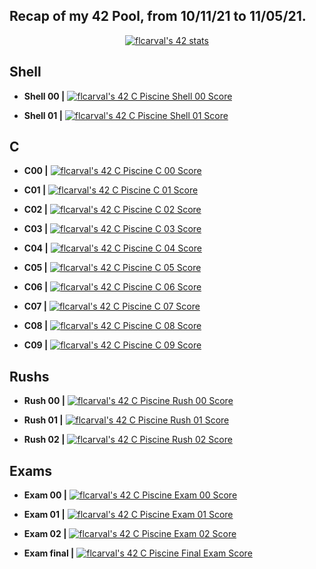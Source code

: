 Recap of my 42 Pool, from 10/11/21 to 11/05/21.
----------------------------------------------
<p align="center">
  <a href="https://profile.intra.42.fr/users/flcarval"><img src="https://badge42.vercel.app/api/v2/cl1lmiew3000609l599o75f45/stats?cursusId=9&coalitionId=piscine" alt="flcarval's 42 stats" /></a>
</p>

## Shell 
* **Shell 00  |** [![flcarval's 42 C Piscine Shell 00 Score](https://badge42.vercel.app/api/v2/cl1lmiew3000609l599o75f45/project/2371909)](https://github.com/JaeSeoKim/badge42)

* **Shell 01  |** [![flcarval's 42 C Piscine Shell 01 Score](https://badge42.vercel.app/api/v2/cl1lmiew3000609l599o75f45/project/2373746)](https://github.com/JaeSeoKim/badge42)
## C
* **C00  |**  [![flcarval's 42 C Piscine C 00 Score](https://badge42.vercel.app/api/v2/cl1lmiew3000609l599o75f45/project/2375144)](https://github.com/JaeSeoKim/badge42)

* **C01  |**  [![flcarval's 42 C Piscine C 01 Score](https://badge42.vercel.app/api/v2/cl1lmiew3000609l599o75f45/project/2376340)](https://github.com/JaeSeoKim/badge42)

* **C02  |**  [![flcarval's 42 C Piscine C 02 Score](https://badge42.vercel.app/api/v2/cl1lmiew3000609l599o75f45/project/2379774)](https://github.com/JaeSeoKim/badge42)

* **C03  |**  [![flcarval's 42 C Piscine C 03 Score](https://badge42.vercel.app/api/v2/cl1lmiew3000609l599o75f45/project/2381409)](https://github.com/JaeSeoKim/badge42)

* **C04  |**  [![flcarval's 42 C Piscine C 04 Score](https://badge42.vercel.app/api/v2/cl1lmiew3000609l599o75f45/project/2385425)](https://github.com/JaeSeoKim/badge42)

* **C05  |**  [![flcarval's 42 C Piscine C 05 Score](https://badge42.vercel.app/api/v2/cl1lmiew3000609l599o75f45/project/2389162)](https://github.com/JaeSeoKim/badge42)

* **C06  |**  [![flcarval's 42 C Piscine C 06 Score](https://badge42.vercel.app/api/v2/cl1lmiew3000609l599o75f45/project/2389163)](https://github.com/JaeSeoKim/badge42)

* **C07  |**  [![flcarval's 42 C Piscine C 07 Score](https://badge42.vercel.app/api/v2/cl1lmiew3000609l599o75f45/project/2392526)](https://github.com/JaeSeoKim/badge42)

* **C08  |**  [![flcarval's 42 C Piscine C 08 Score](https://badge42.vercel.app/api/v2/cl1lmiew3000609l599o75f45/project/2392760)](https://github.com/JaeSeoKim/badge42)

* **C09  |**  [![flcarval's 42 C Piscine C 09 Score](https://badge42.vercel.app/api/v2/cl1lmiew3000609l599o75f45/project/2396810)](https://github.com/JaeSeoKim/badge42)
## Rushs
* **Rush 00  |**  [![flcarval's 42 C Piscine Rush 00 Score](https://badge42.vercel.app/api/v2/cl1lmiew3000609l599o75f45/project/2377599)](https://github.com/JaeSeoKim/badge42)

* **Rush 01  |**  [![flcarval's 42 C Piscine Rush 01 Score](https://badge42.vercel.app/api/v2/cl1lmiew3000609l599o75f45/project/2385770)](https://github.com/JaeSeoKim/badge42)

* **Rush 02  |**  [![flcarval's 42 C Piscine Rush 02 Score](https://badge42.vercel.app/api/v2/cl1lmiew3000609l599o75f45/project/2391410)](https://github.com/JaeSeoKim/badge42)
## Exams
* **Exam 00  |**  [![flcarval's 42 C Piscine Exam 00 Score](https://badge42.vercel.app/api/v2/cl1lmiew3000609l599o75f45/project/2375768)](https://github.com/JaeSeoKim/badge42)

* **Exam 01  |**  [![flcarval's 42 C Piscine Exam 01 Score](https://badge42.vercel.app/api/v2/cl1lmiew3000609l599o75f45/project/2384238)](https://github.com/JaeSeoKim/badge42)

* **Exam 02  |**  [![flcarval's 42 C Piscine Exam 02 Score](https://badge42.vercel.app/api/v2/cl1lmiew3000609l599o75f45/project/2390576)](https://github.com/JaeSeoKim/badge42)

* **Exam final  |** [![flcarval's 42 C Piscine Final Exam Score](https://badge42.vercel.app/api/v2/cl1lmiew3000609l599o75f45/project/2397652)](https://github.com/JaeSeoKim/badge42)
